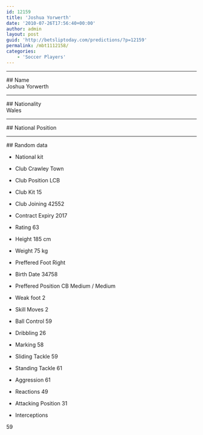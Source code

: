 ```yaml
---
id: 12159
title: 'Joshua Yorwerth'
date: '2010-07-26T17:56:40+00:00'
author: admin
layout: post
guid: 'http://betsliptoday.com/predictions/?p=12159'
permalink: /mbt1112158/
categories:
    - 'Soccer Players'
---
```


- - - - - -

\## Name  
 Joshua Yorwerth

- - - - - -

\## Nationality  
 Wales

- - - - - -

\## National Position

- - - - - -

\## Random data

- National kit
- Club
 Crawley Town

- Club Position
 LCB

- Club Kit
 15

- Club Joining
 42552

- Contract Expiry
 2017

- Rating
 63

- Height
 185 cm

- Weight
 75 kg

- Preffered Foot
 Right

- Birth Date
 34758

- Preffered Position
 CB Medium / Medium

- Weak foot
 2

- Skill Moves
 2

- Ball Control
 59

- Dribbling
 26

- Marking
 58

- Sliding Tackle
 59

- Standing Tackle
 61

- Aggression
 61

- Reactions
 49

- Attacking Position
 31

- Interceptions

 59